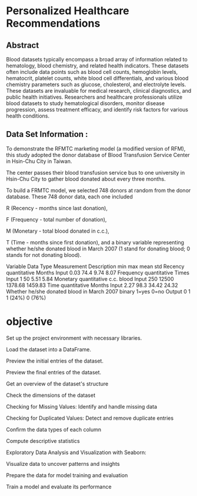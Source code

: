 # Personalized Healthcare Recommendations

## Abstract
Blood datasets typically encompass a broad array of information related to hematology, blood chemistry, and related
health indicators. These datasets often include data points such as blood cell counts, hemoglobin levels, hematocrit,
platelet counts, white blood cell differentials, and various blood chemistry parameters such as glucose, cholesterol,
and electrolyte levels.
These datasets are invaluable for medical research, clinical diagnostics, and public health initiatives. Researchers
and healthcare professionals utilize blood datasets to study hematological disorders, monitor disease progression,
assess treatment efficacy, and identify risk factors for various health conditions.

## Data Set Information :
To demonstrate the RFMTC marketing model (a modified version of RFM), this study adopted the donor database of Blood Transfusion Service Center in Hsin-Chu City in Taiwan. 

The center passes their blood transfusion service bus to one university in Hsin-Chu City to gather blood donated about every three months. 

To build a FRMTC model, we selected 748 donors at random from the donor database. These 748 donor data, each one included 

R (Recency - months since last donation), 

F (Frequency - total number of donation), 

M (Monetary - total blood donated in c.c.), 

T (Time - months since first donation), and a binary variable representing whether he/she donated blood in March 2007 (1 stand for donating blood; 0 stands for not donating blood).

Variable Data Type Measurement Description min max mean std
Recency quantitative Months Input 0.03 74.4 9.74 8.07 Frequency quantitative Times Input 1 50 5.51 5.84
Monetary quantitative c.c. blood Input 250 12500 1378.68 1459.83
Time quantitative Months Input 2.27 98.3 34.42 24.32
Whether he/she donated blood in March 2007 binary 1=yes 0=no Output 0 1 1 (24%) 0 (76%)


# objective
Set up the project environment with necessary libraries.

Load the dataset into a DataFrame.

Preview the initial entries of the dataset.

Preview the final entries of the dataset.

Get an overview of the dataset's structure

Check the dimensions of the dataset

Checking for Missing Values:
Identify and handle missing data

Checking for Duplicated Values:
Detect and remove duplicate entries

Confirm the data types of each column

Compute descriptive statistics

Exploratory Data Analysis and Visualization with Seaborn:

Visualize data to uncover patterns and insights

Prepare the data for model training and evaluation

Train a model and evaluate its performance



